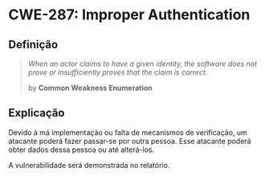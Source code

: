 # CWE-287: Improper Authentication
## Definição

> *When an actor claims to have a given identity, the software does not prove or insufficiently proves that the claim is correct.*
>
>by **Common Weakness Enumeration**

## Explicação

Devido à má implementação ou falta de mecanismos de verificação, um atacante poderá fazer passar-se por outra pessoa. Esse atacante poderá obter dados dessa pessoa ou até alterá-los.

A vulnerabilidade será demonstrada no relatório.
